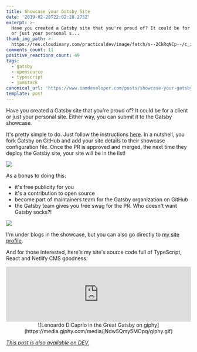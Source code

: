 ```yaml
---
title: Showcase your Gatsby Site
date: '2019-02-28T22:02:28.275Z'
excerpt: >-
  Have you created a Gatsby site that you're proud of? It could be for a client
  or just your personal s...
thumb_img_path: >-
  https://res.cloudinary.com/practicaldev/image/fetch/s--2CkRqNCp--/c_imagga_scale,f_auto,fl_progressive,h_420,q_auto,w_1000/https://thepracticaldev.s3.amazonaws.com/i/epig0488nwfmsdm59t48.png
comments_count: 11
positive_reactions_count: 49
tags:
  - gatsby
  - opensource
  - typescript
  - jamstack
canonical_url: 'https://www.iamdeveloper.com/posts/showcase-your-gatsby-site-266/'
template: post
---
```


Have you created a Gatsby site that you're proud of? It could be for a client or just your personal site. Either way, you can submit it to the Gatsby showcase.

It's pretty simple to do. Just follow the instructions [here](https://www.gatsbyjs.org/contributing/site-showcase-submissions/). In a nutshell, you fork Gatsby on GitHub and add your site details to their showcase configuration file. Once the PR is approved and merged, the next time they deploy the Gatsby site, your site will be in the list!

![](https://thepracticaldev.s3.amazonaws.com/i/1qyylin8phaa942uauik.png)

As a bonus to doing this:

- it's free publicity for you
- it's a contribution to open source
- become part of maintainers team for the Gatsby organization on GitHub
- the Gatsby team gives you free swag for the PR. Who doesn't want Gatsby socks?!

![](https://thepracticaldev.s3.amazonaws.com/i/dywep9yqgqj2rkiluc9o.png)

I'm under blogs in the showcase, but you can also go directly to [my site profile](https://www.gatsbyjs.org/showcase/www.iamdeveloper.com).

And for those interested, here's my site's source code full of TypeScript, React and Netlify CMS goodness.

<iframe class="liquidTag" src="https://dev.to/embed/github?args=https%3A%2F%2Fgithub.com%2Fnickytonline%2Fwww.iamdeveloper.com" style="border: 0; width: 100%;"></iframe>

<center>
![Lenoardo DiCaprio in the Great Gatsby on giphy](https://media.giphy.com/media/jNdw5Qmy5MOpq/giphy.gif)
</center>

_[This post is also available on DEV.](https://dev.to/nickytonline/showcase-your-gatsby-site-266)_

<script>
const parent = document.getElementsByTagName('head')[0];
const script = document.createElement('script');
script.type = 'text/javascript';
script.src = 'https://cdnjs.cloudflare.com/ajax/libs/iframe-resizer/4.1.1/iframeResizer.min.js';
script.charset = 'utf-8';
script.onload = function() {
    window.iFrameResize({}, '.liquidTag');
};
parent.appendChild(script);
</script>
